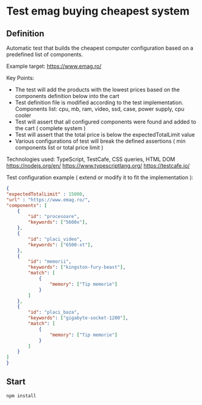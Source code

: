 # Test emag buying cheapest system

## Definition
Automatic test that builds the cheapest computer configuration  based on a predefined list of components.

Example target:
https://www.emag.ro/

Key Points:
 - The test will add the products with the lowest prices based on the components definition below into the cart
 - Test definition file is modified according to the test implementation. Components list: cpu, mb, ram, video, ssd, case, power supply, cpu cooler
 - Test will assert that all configured components were found and added to the cart ( complete system )
 - Test will assert that the total price is below the expectedTotalLimit value
 - Various configurations of test will break the defined assertions ( min components list or total price limit )

Technologies used: TypeScript, TestCafe, CSS queries, HTML DOM
https://nodejs.org/en/
https://www.typescriptlang.org/
https://testcafe.io/

Test configuration example ( extend or modify it to fit the implementation ):

```json
{
"expectedTotalLimit" : 15000,
"url" : "https://www.emag.ro/",
"components": [
    {
        "id": "procesoare",
        "keywords": ["5600x"],
    },
    {
        "id": "placi_video",
        "keywords": ["6500-xt"],
    },
    {
        "id": "memorii",
        "keywords": ["kingston-fury-beast"],
        "match": [
            {
                "memory": ["Tip memorie"]
            }
        ]
    },
    {
        "id": "placi_baza",
        "keywords": ["gigabyte-socket-1200"],
        "match": [
            {
                "memory": ["Tip memorie"]
            }
        ]
    }
]
}
```

## Start
```
npm install
```